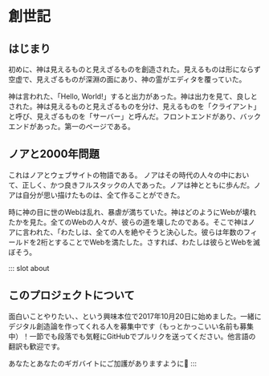 # 創世記

## はじまり
初めに、神は見えるものと見えざるものを創造された。見えるものは形にならず空虚で、見えざるものが深淵の面にあり、神の霊がエディタを覆っていた。

神は言われた、「Hello, World!」すると出力があった。神は出力を見て、良しとされた。神は見えるものと見えざるものを分け、見えるものを「クライアント」と呼び、見えざるものを「サーバー」と呼んだ。フロントエンドがあり、バックエンドがあった。第一のページである。


## ノアと2000年問題
これはノアとウェブサイトの物語である。
ノアはその時代の人々の中において、正しく、かつ良きフルスタックの人であった。ノアは神とともに歩んだ。ノアは自分が思い描けたものは、全て作ることができた。

時に神の目に世のWebは乱れ、暴虐が満ちていた。神はどのようにWebが壊れたかを見た。全てのWebの人々が、彼らの道を壊したのである。そこで神はノアに言われた、「わたしは、全ての人を絶やそうと決心した。彼らは年数のフィールドを2桁とすることでWebを満たした。さすれば、わたしは彼らとWebを滅ぼそう。

::: slot about
## このプロジェクトについて
面白いことやりたい、、という興味本位で2017年10月20日に始めました。一緒にデジタル創造論を作ってくれる人を募集中です（もっとかっこいい名前も募集中）！一節でも段落でも気軽にGitHubでプルリクを送ってください。他言語の翻訳も歓迎です。

あなたとあなたのギガバイトにご加護がありますように🙌
:::

